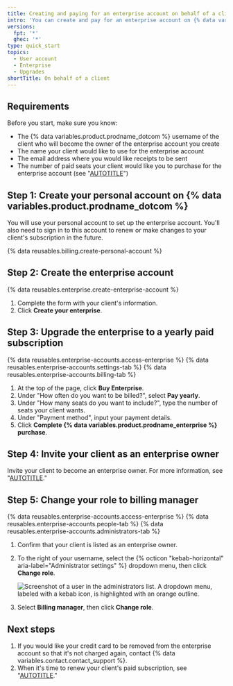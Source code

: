 ```yaml
---
title: Creating and paying for an enterprise account on behalf of a client
intro: 'You can create and pay for an enterprise account on {% data variables.product.prodname_dotcom %} on behalf of a client.'
versions:
  fpt: '*'
  ghec: '*'
type: quick_start
topics:
  - User account
  - Enterprise
  - Upgrades
shortTitle: On behalf of a client
---
```


## Requirements

Before you start, make sure you know:
- The {% data variables.product.prodname_dotcom %} username of the client who will become the owner of the enterprise account you create
- The name your client would like to use for the enterprise account
- The email address where you would like receipts to be sent
- The number of paid seats your client would like you to purchase for the enterprise account (see "[AUTOTITLE](/billing/managing-billing-for-your-github-account/about-per-user-pricing)")

## Step 1: Create your personal account on {% data variables.product.prodname_dotcom %}

You will use your personal account to set up the enterprise account. You'll also need to sign in to this account to renew or make changes to your client's subscription in the future.

{% data reusables.billing.create-personal-account %}

## Step 2: Create the enterprise account

{% data reusables.enterprise.create-enterprise-account %}
1. Complete the form with your client's information.
1. Click **Create your enterprise**.

## Step 3: Upgrade the enterprise to a yearly paid subscription

{% data reusables.enterprise-accounts.access-enterprise %}
{% data reusables.enterprise-accounts.settings-tab %}
{% data reusables.enterprise-accounts.billing-tab %}
1. At the top of the page, click **Buy Enterprise**.
1. Under "How often do you want to be billed?", select **Pay yearly**.
1. Under "How many seats do you want to include?", type the number of seats your client wants.
1. Under "Payment method", input your payment details.
1. Click **Complete {% data variables.product.prodname_enterprise %} purchase**.

## Step 4: Invite your client as an enterprise owner

Invite your client to become an enterprise owner. For more information, see "[AUTOTITLE](/enterprise-cloud@latest/admin/user-management/managing-users-in-your-enterprise/inviting-people-to-manage-your-enterprise#inviting-an-enterprise-administrator-to-your-enterprise-account)."

## Step 5: Change your role to billing manager

{% data reusables.enterprise-accounts.access-enterprise %}
{% data reusables.enterprise-accounts.people-tab %}
{% data reusables.enterprise-accounts.administrators-tab %}
1. Confirm that your client is listed as an enterprise owner.
1. To the right of your username, select the {% octicon "kebab-horizontal" aria-label="Administrator settings" %} dropdown menu, then click **Change role**.

   ![Screenshot of a user in the administrators list. A dropdown menu, labeled with a kebab icon, is highlighted with an orange outline.](/assets/images/help/business-accounts/administrator-settings.png)
1. Select **Billing manager**, then click **Change role**.

## Next steps

1. If you would like your credit card to be removed from the enterprise account so that it's not charged again, contact {% data variables.contact.contact_support %}.
1. When it's time to renew your client's paid subscription, see "[AUTOTITLE](/billing/setting-up-paid-accounts-for-procurement-companies/setting-up-enterprise-accounts-for-procurement-companies/renewing-your-clients-enterprise-account)."
